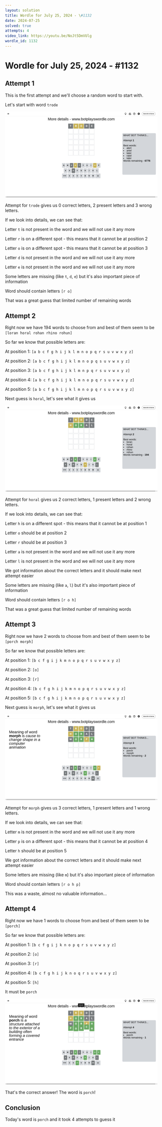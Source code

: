 ```yaml
---
layout: solution
title: Wordle for July 25, 2024 - \#1132
date: 2024-07-25
solved: true
attempts: 4
video_link: https://youtu.be/NoJt5DmVUlg
wordle_id: 1132
---
```


# Wordle for July 25, 2024 - \#1132

## Attempt 1

This is the first attempt and we'll choose a random word to start with.

Let's start with word `trode`

![Attempt 1](2024-07-25/attempt-1.png)

Attempt for `trode` gives us 0 correct letters, 2 present letters and 3 wrong letters.

If we look into details, we can see that:

Letter `t` is not present in the word and we will not use it any more

Letter `r` is on a different spot - this means that it cannot be at position 2

Letter `o` is on a different spot - this means that it cannot be at position 3

Letter `d` is not present in the word and we will not use it any more

Letter `e` is not present in the word and we will not use it any more

Some letters are missing (like `t`, `d`, `e`) but it's also important piece of information

Word should contain letters `[r o]`

That was a great guess that limited number of remaining words



## Attempt 2

Right now we have 194 words to choose from and best of them seem to be `[loran horal rohan rhino rohun]`

So far we know that possible letters are:

At position 1: `[a b c f g h i j k l m n o p q r s u v w x y z]`

At position 2: `[a b c f g h i j k l m n o p q s u v w x y z]`

At position 3: `[a b c f g h i j k l m n p q r s u v w x y z]`

At position 4: `[a b c f g h i j k l m n o p q r s u v w x y z]`

At position 5: `[a b c f g h i j k l m n o p q r s u v w x y z]`

Next guess is `horal`, let's see what it gives us

![Attempt 2](2024-07-25/attempt-2.png)

Attempt for `horal` gives us 2 correct letters, 1 present letters and 2 wrong letters.

If we look into details, we can see that:

Letter `h` is on a different spot - this means that it cannot be at position 1

Letter `o` should be at position 2

Letter `r` should be at position 3

Letter `a` is not present in the word and we will not use it any more

Letter `l` is not present in the word and we will not use it any more

We got information about the correct letters and it should make next attempt easier

Some letters are missing (like `a`, `l`) but it's also important piece of information

Word should contain letters `[r o h]`

That was a great guess that limited number of remaining words



## Attempt 3

Right now we have 2 words to choose from and best of them seem to be `[porch morph]`

So far we know that possible letters are:

At position 1: `[b c f g i j k m n o p q r s u v w x y z]`

At position 2: `[o]`

At position 3: `[r]`

At position 4: `[b c f g h i j k m n o p q r s u v w x y z]`

At position 5: `[b c f g h i j k m n o p q r s u v w x y z]`

Next guess is `morph`, let's see what it gives us

![Attempt 3](2024-07-25/attempt-3.png)

Attempt for `morph` gives us 3 correct letters, 1 present letters and 1 wrong letters.

If we look into details, we can see that:

Letter `m` is not present in the word and we will not use it any more

Letter `p` is on a different spot - this means that it cannot be at position 4

Letter `h` should be at position 5

We got information about the correct letters and it should make next attempt easier

Some letters are missing (like `m`) but it's also important piece of information

Word should contain letters `[r o h p]`

This was a waste, almost no valuable information...



## Attempt 4

Right now we have 1 words to choose from and best of them seem to be `[porch]`

So far we know that possible letters are:

At position 1: `[b c f g i j k n o p q r s u v w x y z]`

At position 2: `[o]`

At position 3: `[r]`

At position 4: `[b c f g h i j k n o q r s u v w x y z]`

At position 5: `[h]`

It must be `porch`

![Attempt 4](2024-07-25/attempt-4.png)

That's the correct answer! The word is `porch`!

## Conclusion

Today's word is `porch` and it took 4 attempts to guess it

